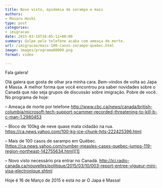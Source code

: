 ```yaml
---
title: Novo visto, epidemia de sarampo e mais
authors:
- Masaru Hoshi
type: post
categories:
- imigracao
date: 2015-03-16T16:05:12+00:00
summary: Golpe pelo telefone acaba com ameaça de morte.
url: /imigracao/mais-100-casos-sarampo-quebec.html
image: images/programa00009.png
format: video

---
```

Fala galera!

Olá galera que gosta de olhar pra minha cara. Bem-vindos de volta ao Japa é Massa. A melhor forma que você encontrou pra saber novidades sobre o Canadá que não seja grupos de discussão sobre imigração. Pobre de você. No programa de hoje:

&#8211; Ameaça de morte por telefone
<http://www.cbc.ca/news/canada/british-columbia/microsoft-tech-support-scammer-recorded-threatening-to-kill-b-c-man-1.2980453>

&#8211; Bloco de 100kg de neve quase mata cidadão na rua.
<https://ca.news.yahoo.com/100-kg-ice-chunk-hits-222425396.html>

&#8211; Mais de 100 casos de sarampo em Québec.
[https://ca.news.yahoo.com/number-measles-cases-quebec-jumps-119-region-northeast-142755634.html][1]

&#8211; Novo visto necessário pra entrar no Canadá.
<http://ici.radio-canada.ca/nouvelles/politique/2015/03/10/003-report-entree-vigueur-mini-visa-electronique.shtml>

Hoje é 16 de Março de 2015 e está no ar O Japa é Massa!

 [1]: https://ca.news.yahoo.com/blogs/dailybrew/alberta-declares-three-measles-outbreaks-while-quebec-stays-205953182.html